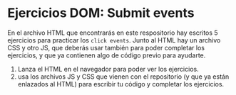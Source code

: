 # Ejercicios DOM: Submit events

En el archivo HTML que encontrarás en este respositorio hay escritos 5 ejercicios para practicar los `click events`. Junto al HTML hay un archivo CSS y otro JS, que deberás usar también para poder completar los ejercicios, y que ya contienen algo de código previo para ayudarte.  

1. Lanza el HTML en el navegador para poder ver los ejercicios.
2. usa los archivos JS y CSS que vienen con el repositorio (y que ya están enlazados al HTML) para escribir tu código y completar los ejercicios.
